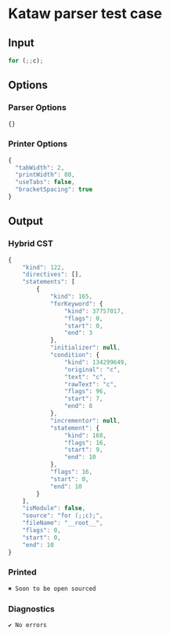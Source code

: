 # Kataw parser test case

## Input

`````js
for (;;c);
`````

## Options

### Parser Options

`````js
{}
`````

### Printer Options

`````js
{
  "tabWidth": 2,
  "printWidth": 80,
  "useTabs": false,
  "bracketSpacing": true
}
`````

## Output

### Hybrid CST

```javascript
{
    "kind": 122,
    "directives": [],
    "statements": [
        {
            "kind": 165,
            "forKeyword": {
                "kind": 37757017,
                "flags": 0,
                "start": 0,
                "end": 3
            },
            "initializer": null,
            "condition": {
                "kind": 134299649,
                "original": "c",
                "text": "c",
                "rawText": "c",
                "flags": 96,
                "start": 7,
                "end": 8
            },
            "incrementor": null,
            "statement": {
                "kind": 168,
                "flags": 16,
                "start": 9,
                "end": 10
            },
            "flags": 16,
            "start": 0,
            "end": 10
        }
    ],
    "isModule": false,
    "source": "for (;;c);",
    "fileName": "__root__",
    "flags": 0,
    "start": 0,
    "end": 10
}
```

### Printed

```javascript
✖ Soon to be open sourced
```

### Diagnostics

```javascript
✔ No errors
```

